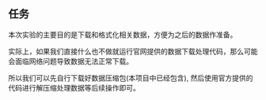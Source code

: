 ## 任务

本次实验的主要目的是下载和格式化相关数据，方便为之后的数据作准备。

实际上，如果我们直接什么也不做就运行官网提供的数据下载处理代码，那么可能会面临网络问题导致数据无法正常下载。

所以我们可以先自行下载好数据压缩包(本项目中已经包含), 然后使用官方提供的代码进行解压缩处理数据等后续操作即可。
